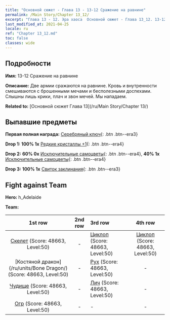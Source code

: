 ```yaml
---
title: "Основной сюжет - Глава 13 - 13-12 Сражение на равнине"
permalink: /Main Story/Chapter 13_12/
excerpt: "Глава 13 - 12. Эра хаоса  Основной сюжет - Глава 13_12. 13-12 Сражение на равнине"
last_modified_at: 2021-04-25
locale: ru
ref: "Chapter 13_12.md"
toc: false
classes: wide
---
```


## Подробности

 **Имя:** 13-12 Сражение на равнине

 **Описание:** Две армии сражаются на равнине. Кровь и внутренности смешиваются с брошенными мечами и бесполезными доспехами. Слышны лишь крики, плач и звон мечей. Мы нападаем.

 **Related to:** [Основной сюжет Глава 13](/ru/Main Story/Chapter 13/)

## Выпавшие предметы

 **Первая полная награда:** [Серебряный ключ](/ItemsRU/con_693/){: .btn .btn--era3}

 **Drop 1:** **100% 1x** [Редкие кристаллы +1](/ItemsRU/mat_45/){: .btn .btn--era4}

 **Drop 2:** **60% 0x** [Исключительные самоцветы](/ItemsRU/mat_37/){: .btn .btn--era4}, **40% 1x** [Исключительные самоцветы](/ItemsRU/mat_37/){: .btn .btn--era4}

 **Drop 3:** **100% 1x** [Свиток заклинания](/ItemsRU/con_694/){: .btn .btn--era3}


## Fight against Team
 **Hero:** h_Adelaide

 **Team:**


  | 1st row | 2nd row | 3rd row | 4th row |
  |:----:|:----:|:----|:----:|
  | [Скелет](/ru/units/Skeleton/) (Score: 48663, Level:50)  | - | [Циклоп](/ru/units/Cyclops/) (Score: 48663, Level:50)  | [Циклоп](/ru/units/Cyclops/) (Score: 48663, Level:50)  |
  | [Костяной дракон](/ru/units/Bone Dragon/) (Score: 48663, Level:50)  | - | [Рух](/ru/units/Roc/) (Score: 48663, Level:50)  | - |
  | [Чудище](/ru/units/Behemoth/) (Score: 48663, Level:50)  | - | [Лич](/ru/units/Lich/) (Score: 48663, Level:50)  | - |
  | [Огр](/ru/units/Ogre/) (Score: 48663, Level:50)  | - | - | - |


